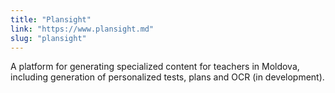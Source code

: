 ```yaml
---
title: "Plansight"
link: "https://www.plansight.md"
slug: "plansight"
--- 
```


A platform for generating specialized content for teachers in Moldova, including generation of personalized tests, plans and OCR (in development).